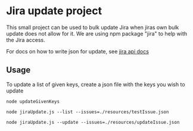 # Jira update project
This small project can be used to bulk update Jira when jiras own bulk update does not allow for it.
We are using npm package "jira" to help with the Jira access.

For docs on how to write json for update,  see
[jira api docs](node_modules/jira/docs/jira.html)

## Usage

To update a list of given keys,
create a json file with the keys you wish to update

`node updateGivenKeys`

`node jiraUpdate.js --list --issues=./resources/testIssue.json`

`node jiraUpdate.js --update --issues=./resources/updateIssue.json`
